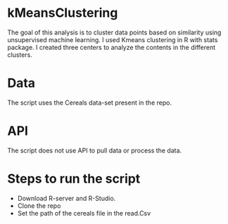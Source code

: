 # kMeansClustering
The goal of this analysis is to cluster data points based on similarity using unsupervised machine learning. I used Kmeans clustering in R with stats package. I created three centers to analyze the contents in the different clusters. 

# Data
The script uses the Cereals data-set present in the repo. 

# API
The script does not use API to pull data or process the data. 

# Steps to run the script
- Download R-server and R-Studio. 
- Clone the repo 
- Set the path of the cereals file in the read.Csv
